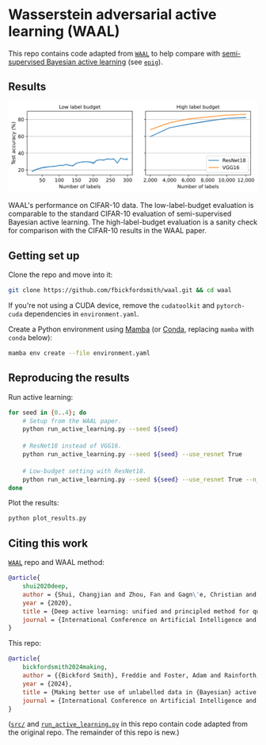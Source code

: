 # Wasserstein adversarial active learning (WAAL)

This repo contains code adapted from [`WAAL`](https://github.com/cjshui/WAAL) to help compare with [semi-supervised Bayesian active learning](https://arxiv.org/abs/2404.17249) (see [`epig`](https://github.com/fbickfordsmith/epig)).


## Results

<div align="center">
	<img src="results/plot.svg" width="700"/>
</div>

WAAL's performance on CIFAR-10 data.
The low-label-budget evaluation is comparable to the standard CIFAR-10 evaluation of semi-supervised Bayesian active learning.
The high-label-budget evaluation is a sanity check for comparison with the CIFAR-10 results in the WAAL paper.


## Getting set up

Clone the repo and move into it:

```bash
git clone https://github.com/fbickfordsmith/waal.git && cd waal
```

If you're not using a CUDA device, remove the `cudatoolkit` and `pytorch-cuda` dependencies in `environment.yaml`.

Create a Python environment using [Mamba](https://mamba.readthedocs.io) (or [Conda](https://conda.io), replacing `mamba` with `conda` below):

```bash
mamba env create --file environment.yaml
```


## Reproducing the results

Run active learning:

```bash
for seed in {0..4}; do
    # Setup from the WAAL paper.
    python run_active_learning.py --seed ${seed}

    # ResNet18 instead of VGG16.
    python run_active_learning.py --seed ${seed} --use_resnet True

    # Low-budget setting with ResNet18.
    python run_active_learning.py --seed ${seed} --use_resnet True --n_labels_start 20 --n_labels_end 300 --n_labels_step 10
done
```

Plot the results:

```bash
python plot_results.py
```


## Citing this work

[`WAAL`](https://github.com/cjshui/WAAL) repo and WAAL method:

```bibtex
@article{
    shui2020deep,
    author = {Shui, Changjian and Zhou, Fan and Gagn\'e, Christian and Wang, Boyu},
    year = {2020},
    title = {Deep active learning: unified and principled method for query and training},
    journal = {International Conference on Artificial Intelligence and Statistics},
}
```

This repo:

```bibtex
@article{
    bickfordsmith2024making,
    author = {{Bickford Smith}, Freddie and Foster, Adam and Rainforth, Tom},
    year = {2024},
    title = {Making better use of unlabelled data in {Bayesian} active learning},
    journal = {International Conference on Artificial Intelligence and Statistics},
}
```

([`src/`](/src/) and [`run_active_learning.py`](/run_active_learning.py) in this repo contain code adapted from the original repo.
The remainder of this repo is new.)